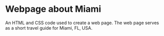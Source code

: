 # Webpage about Miami
An HTML and CSS code used to create a web page. The web page serves as a short travel guide for Miami, FL, USA.
